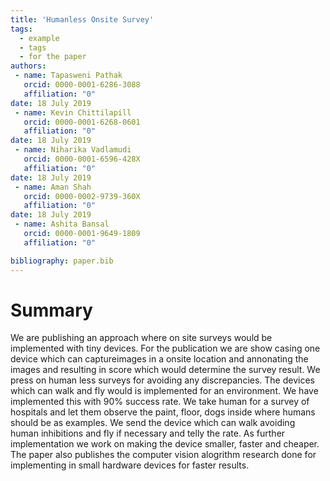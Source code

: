 ```yaml
---
title: 'Humanless Onsite Survey'
tags:
  - example
  - tags
  - for the paper
authors:
 - name: Tapasweni Pathak
   orcid: 0000-0001-6286-3088
   affiliation: "0"
date: 18 July 2019
 - name: Kevin Chittilapill
   orcid: 0000-0001-6268-0601
   affiliation: "0"
date: 18 July 2019
 - name: Niharika Vadlamudi
   orcid: 0000-0001-6596-428X
   affiliation: "0"
date: 18 July 2019
 - name: Aman Shah
   orcid: 0000-0002-9739-360X
   affiliation: "0"
date: 18 July 2019
 - name: Ashita Bansal
   orcid: 0000-0001-9649-1809
   affiliation: "0"

bibliography: paper.bib
---
```


# Summary

We are publishing an approach where on site surveys would be implemented with tiny
devices. For the publication we are show casing one device which can captureimages
in a onsite location and annonating the images and resulting in score which would
determine the survey result. We press on human less surveys for avoiding any discrepancies.
The devices which can walk and fly would is implemented for an environment. We
have implemented this with 90% success rate. We take human for a survey of hospitals
and let them observe the paint, floor, dogs inside where humans should be as examples.
We send the device which can walk avoiding human inhibitions and fly if necessary
and telly the rate. As further implementation we work on making the device smaller,
faster and cheaper. The paper also publishes the computer vision alogrithm research
done for implementing in small hardware devices for faster results.

